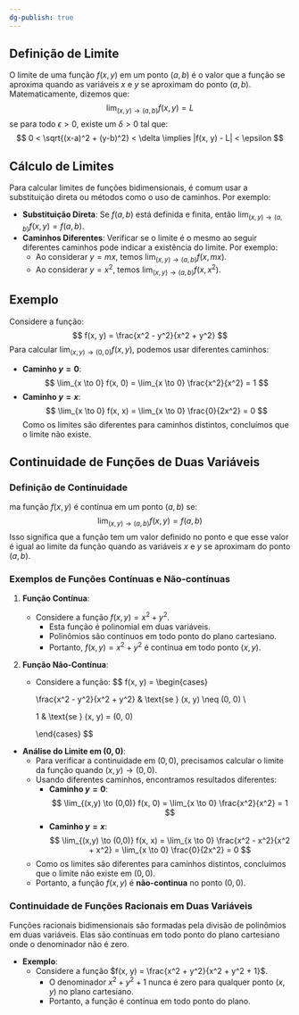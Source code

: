 ```yaml
---
dg-publish: true
---
```


## Definição de Limite

O limite de uma função $f(x, y)$ em um ponto $(a, b)$ é o valor que a função se aproxima quando as variáveis $x$ e $y$ se aproximam do ponto $(a, b)$. Matematicamente, dizemos que:
$$
\lim_{(x,y) \to (a,b)} f(x, y) = L
$$
se para todo $\epsilon > 0$, existe um $\delta > 0$ tal que:
$$
0 < \sqrt{(x-a)^2 + (y-b)^2} < \delta \implies |f(x, y) - L| < \epsilon
$$
## Cálculo de Limites

Para calcular limites de funções bidimensionais, é comum usar a substituição direta ou métodos como o uso de caminhos. Por exemplo:

- **Substituição Direta**: Se $f(a, b)$ está definida e finita, então $\lim_{(x,y) \to (a,b)} f(x, y) = f(a, b)$.
- **Caminhos Diferentes**: Verificar se o limite é o mesmo ao seguir diferentes caminhos pode indicar a existência do limite. Por exemplo:
  - Ao considerar $y = mx$, temos $\lim_{(x,y) \to (a,b)} f(x, mx)$.
  - Ao considerar $y = x^2$, temos $\lim_{(x,y) \to (a,b)} f(x, x^2)$.

## Exemplo

Considere a função:
$$
f(x, y) = \frac{x^2 - y^2}{x^2 + y^2}
$$
Para calcular $\lim_{(x,y) \to (0,0)} f(x, y)$, podemos usar diferentes caminhos:

- **Caminho $y = 0$**:
$$
\lim_{x \to 0} f(x, 0) = \lim_{x \to 0} \frac{x^2}{x^2} = 1
$$
- **Caminho $y = x$**:
$$
\lim_{x \to 0} f(x, x) = \lim_{x \to 0} \frac{0}{2x^2} = 0
$$
Como os limites são diferentes para caminhos distintos, concluímos que o limite não existe.

## Continuidade de Funções de Duas Variáveis

### Definição de Continuidade

ma função $f(x, y)$ é contínua em um ponto $(a, b)$ se:
$$
\lim_{(x,y) \to (a,b)} f(x, y) = f(a, b)
$$
Isso significa que a função tem um valor definido no ponto e que esse valor é igual ao limite da função quando as variáveis $x$ e $y$ se aproximam do ponto $(a, b)$.

### Exemplos de Funções Contínuas e Não-contínuas

1. **Função Contínua**:
   - Considere a função $f(x, y) = x^2 + y^2$.
     - Esta função é polinomial em duas variáveis.
     - Polinômios são contínuos em todo ponto do plano cartesiano.
     - Portanto, $f(x, y) = x^2 + y^2$ é contínua em todo ponto $(x, y)$.

2. **Função Não-Contínua**:
   - Considere a função:
$$
     f(x, y) = \begin{cases} 

     \frac{x^2 - y^2}{x^2 + y^2} & \text{se } (x, y) \neq (0, 0) \\

     1 & \text{se } (x, y) = (0, 0)

     \end{cases}
$$
  - **Análise do Limite em $(0, 0)$**:
     - Para verificar a continuidade em $(0, 0)$, precisamos calcular o limite da função quando $(x, y) \to (0, 0)$.
     - Usando diferentes caminhos, encontramos resultados diferentes:
       - **Caminho $y = 0$**:
$$
         \lim_{(x,y) \to (0,0)} f(x, 0) = \lim_{x \to 0} \frac{x^2}{x^2} = 1
$$
       - **Caminho $y = x$**:
$$
         \lim_{(x,y) \to (0,0)} f(x, x) = \lim_{x \to 0} \frac{x^2 - x^2}{x^2 + x^2} = \lim_{x \to 0} \frac{0}{2x^2} = 0
$$
     - Como os limites são diferentes para caminhos distintos, concluímos que o limite não existe em $(0, 0)$.
     - Portanto, a função $f(x, y)$ é **não-continua** no ponto $(0, 0)$.

### Continuidade de Funções Racionais em Duas Variáveis

Funções racionais bidimensionais são formadas pela divisão de polinômios em duas variáveis. Elas são contínuas em todo ponto do plano cartesiano onde o denominador não é zero.

- **Exemplo**:
  - Considere a função $f(x, y) = \frac{x^2 + y^2}{x^2 + y^2 + 1}$.
    - O denominador $x^2 + y^2 + 1$ nunca é zero para qualquer ponto $(x, y)$ no plano cartesiano.
    - Portanto, a função é contínua em todo ponto do plano.

